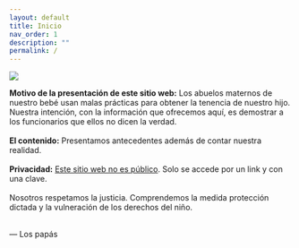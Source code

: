 ```yaml
---
layout: default
title: Inicio
nav_order: 1
description: ""
permalink: /
---
```


<img src="/elianbebe/assets/images/inicio.png" />

<strong>Motivo de la presentación de este sitio web:</strong>
Los abuelos maternos de nuestro bebé usan malas prácticas para obtener la tenencia de nuestro hijo. Nuestra intención, con la información que ofrecemos aquí, es demostrar a los funcionarios que ellos no dicen la verdad.
<br><br>
<b>El contenido:</b>
Presentamos antecedentes además de contar nuestra realidad.
<br><br>
<b>Privacidad:</b> <u>Este sitio web no es público</u>. Solo se accede por un link y con una clave.
<br><br>
Nosotros respetamos
 la justicia. Comprendemos la medida protección dictada y la vulneración de los derechos del niño.
<br><br>




 — Los papás

